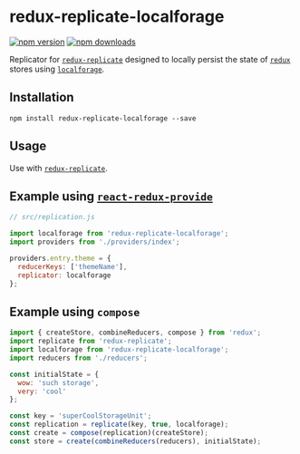 # redux-replicate-localforage

[![npm version](https://img.shields.io/npm/v/redux-replicate-localforage.svg?style=flat-square)](https://www.npmjs.com/package/redux-replicate-localforage)
[![npm downloads](https://img.shields.io/npm/dm/redux-replicate-localforage.svg?style=flat-square)](https://www.npmjs.com/package/redux-replicate-localforage)

Replicator for [`redux-replicate`](https://github.com/loggur/redux-replicate) designed to locally persist the state of [`redux`](https://github.com/rackt/redux) stores using [`localforage`](https://github.com/mozilla/localforage).


## Installation

```
npm install redux-replicate-localforage --save
```


## Usage

Use with [`redux-replicate`](https://github.com/loggur/redux-replicate).


## Example using [`react-redux-provide`](https://github.com/loggur/react-redux-provide)

```js
// src/replication.js

import localforage from 'redux-replicate-localforage';
import providers from './providers/index';

providers.entry.theme = {
  reducerKeys: ['themeName'],
  replicator: localforage
};
```


## Example using `compose`

```js
import { createStore, combineReducers, compose } from 'redux';
import replicate from 'redux-replicate';
import localforage from 'redux-replicate-localforage';
import reducers from './reducers';

const initialState = {
  wow: 'such storage',
  very: 'cool'
};

const key = 'superCoolStorageUnit';
const replication = replicate(key, true, localforage);
const create = compose(replication)(createStore);
const store = create(combineReducers(reducers), initialState);
```
